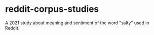 # reddit-corpus-studies
A 2021 study about meaning and sentiment of the word "salty" used in Reddit.
